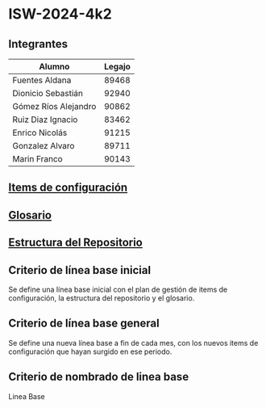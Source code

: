 # ISW-2024-4k2

## Integrantes
| Alumno | Legajo |
| --- | --- |
| Fuentes Aldana | 89468 |
| Dionicio Sebastián | 92940 |
| Gómez Ríos Alejandro | 90862 |
| Ruiz Diaz Ignacio | 83462 |
| Enrico Nicolás | 91215 |
| Gonzalez Alvaro | 89711 |
| Marin Franco | 90143 |

## [Items de configuración](PlanGestionConfiguracion.md)

## [Glosario](Glosario.md)

## [Estructura del Repositorio](EstructuraRepositorio.md)

## Criterio de línea base inicial
Se define una línea base inicial con el plan de gestión de items de configuración, la estructura del repositorio y el glosario.

## Criterio de línea base general
Se define una nueva línea base a fin de cada mes, con los nuevos items de configuración que hayan surgido en ese periodo.

## Criterio de nombrado de linea base
Linea Base <mesActual>
